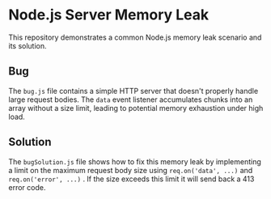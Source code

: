 # Node.js Server Memory Leak
This repository demonstrates a common Node.js memory leak scenario and its solution.

## Bug
The `bug.js` file contains a simple HTTP server that doesn't properly handle large request bodies.  The `data` event listener accumulates chunks into an array without a size limit, leading to potential memory exhaustion under high load.

## Solution
The `bugSolution.js` file shows how to fix this memory leak by implementing a limit on the maximum request body size using `req.on('data', ...)` and  `req.on('error', ...)` . If the size exceeds this limit it will send back a 413 error code.